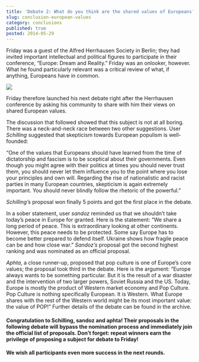 ```yaml
---
title: 'Debate 2: What do you think are the shared values of Europeans?'
slug: conclusion-european-values
category: conclusions
published: true
posted: 2014-05-29
---
```


Friday was a guest of the Alfred Herrhausen Society in Berlin; they had invited important intellectual and political figures to participate in their conference, “Europe: Dream and Reality.” Friday was an onlooker, however. What he found particularly relevant was a critical review of what, if anything, Europeans have in common. 

![](https://s3-eu-west-1.amazonaws.com/lavapolis.bucket/lavapolis_media/Friday_DB2.jpg)

Friday therefore launched his next debate right after the Herrhausen conference by asking his community to share with him their views on shared European values.

The discussion that followed showed that this subject is not at all boring. 
There was a neck-and-neck race between two other suggestions. User _Schilling_ suggested that skepticism towards European populism is well-founded:

“One of the values that Europeans should have learned from the time of dictatorship and fascism is to be sceptical about their governments. Even though you might agree with their politics at times you should never trust them, you should never let them influence you to the point where you lose your principles and own will. Regarding the rise of nationalistic and racist parties in many European countries, skepticism is again extremely important. You should never blindly follow the rhetoric of the powerful.”

_Schilling’s_ proposal won finally 5 points and got the first place in the debate.


In a sober statement, user _sandoz_ reminded us that we shouldn’t take today’s peace in Europe for granted. Here is the statement:
“We share a long period of peace. This is extraordinary looking at other continents. However, this peace needs to be protected. Some say Europe has to become better prepared to defend itself. Ukraine shows how fragile peace can be and how close war.”
_Sandoz’s_ proposal got the second highest ranking  and was nominated as an official proposal. 

_Aphta_, a close runner-up, proposed that pop culture is one of Europe’s core values; the proposal took third in the debate.
Here is the argument: “Europe always wants to be something particular. But it is the result of a war disaster and the intervention of two larger powers, Soviet Russia and the US. Today, Europe is mostly the product of Western market economy and Pop Culture. Pop Culture is nothing specifically European. It is Western. What Europe shares with the rest of the Western world might be its most important value: the value of POP!”
Further details of the debate can be found in the archive.

#### Congratulation to Schilling, sandoz and aphta! Their proposals in the following debate will bypass the nomination process and immediately join the official list of proposals. Don’t forget: repeat winners earn the privilege of proposing a subject for debate to Friday!

#### We wish all participants even more success in the next rounds. 


